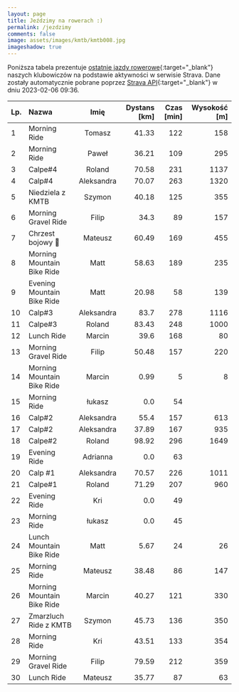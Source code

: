 ```yaml
---
layout: page
title: Jeździmy na rowerach :)
permalink: /jezdzimy
comments: false
image: assets/images/kmtb/kmtb008.jpg
imageshadow: true
---
```


Poniższa tabela prezentuje [ostatnie jazdy rowerowe](https://www.strava.com/clubs/336381){:target="_blank"} naszych klubowiczów na podstawie aktywności w serwisie Strava. Dane zostały automatycznie pobrane poprzez [Strava API](https://developers.strava.com/docs/reference/#api-Clubs-getClubActivitiesById){:target="_blank"} w dniu 2023-02-06 09:36.

Lp. | Nazwa | Imię | Dystans [km] | Czas [min] | Wysokość [m]
:--- | :--- | :---: | ---: | ---: | ---:
1|Morning Ride|Tomasz|41.33|122|158
2|Morning Ride|Paweł|36.21|109|295
3|Calpe#4|Roland|70.58|231|1137
4|Calp#4|Aleksandra|70.07|263|1320
5|Niedziela z KMTB |Szymon|40.18|125|355
6|Morning Gravel Ride|Filip|34.3|89|157
7|Chrzest bojowy 💪|Mateusz|60.49|169|455
8|Morning Mountain Bike Ride|Matt|58.63|189|235
9|Evening Mountain Bike Ride|Matt|20.98|58|139
10|Calp#3|Aleksandra|83.7|278|1116
11|Calpe#3|Roland|83.43|248|1000
12|Lunch Ride|Marcin|39.6|168|80
13|Morning Gravel Ride|Filip|50.48|157|220
14|Morning Mountain Bike Ride|Marcin|0.99|5|8
15|Morning Ride|łukasz|0.0|54|
16|Calp#2|Aleksandra|55.4|157|613
17|Calp#2|Aleksandra|37.89|167|935
18|Calpe#2|Roland|98.92|296|1649
19|Evening Ride|Adrianna|0.0|63|
20|Calp #1|Aleksandra|70.57|226|1011
21|Calpe#1|Roland|71.29|207|960
22|Evening Ride|Kri|0.0|49|
23|Morning Ride|łukasz|0.0|45|
24|Lunch Mountain Bike Ride|Matt|5.67|24|26
25|Morning Ride|Mateusz|38.48|86|147
26|Morning Mountain Bike Ride|Marcin|40.27|121|330
27|Zmarzluch Ride z KMTB|Szymon|45.73|136|350
28|Morning Ride|Kri|43.51|133|354
29|Morning Gravel Ride|Filip|79.59|212|359
30|Lunch Ride|Mateusz|35.77|87|63
